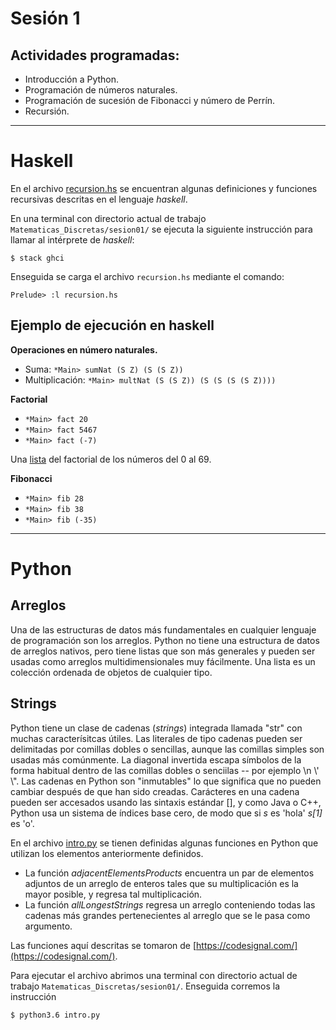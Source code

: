 # Sesión 1

## Actividades programadas:

* Introducción a Python.
* Programación de números naturales.
* Programación de sucesión de Fibonacci y número de Perrín.
* Recursión.

---

# Haskell

En el archivo [recursion.hs](https://github.com/nohernan/Matematicas_Discretas/blob/master/sesion01/recursion.hs) se encuentran algunas definiciones y funciones recursivas descritas en el lenguaje _haskell_.

En una terminal con directorio actual de trabajo `Matematicas_Discretas/sesion01/` se ejecuta la siguiente instrucción para llamar al intérprete de _haskell_:

`$ stack ghci`

Enseguida se carga el archivo `recursion.hs` mediante el comando:

`Prelude> :l recursion.hs`

## Ejemplo de ejecución en haskell

**Operaciones en número naturales.**

* Suma: `*Main> sumNat (S Z) (S (S Z))`
* Multiplicación: `*Main> multNat (S (S Z)) (S (S (S (S Z))))`

**Factorial**

* `*Main> fact 20`
* `*Main> fact 5467`
* `*Main> fact (-7)`

Una [lista](http://www.tsm-resources.com/alists/fact.html) del factorial de los números del 0 al 69.

**Fibonacci**

* `*Main> fib 28`
* `*Main> fib 38`
* `*Main> fib (-35)`

---

# Python

## Arreglos

Una de las estructuras de datos más fundamentales en cualquier lenguaje de programación son los arreglos. Python no tiene una estructura de datos de arreglos nativos, pero tiene listas que son más generales y pueden ser usadas como arreglos multidimensionales muy fácilmente. Una lista es un colección ordenada de objetos de cualquier tipo.

## Strings

Python tiene un clase de cadenas (_strings_) integrada llamada "str" con muchas caracterísitcas útiles. Las literales de tipo cadenas pueden ser delimitadas por comillas dobles o sencillas, aunque las comillas simples son usadas más comúnmente. La diagonal invertida escapa símbolos de la forma habitual dentro de las comillas dobles o senciilas -- por ejemplo \n \\' \\". Las cadenas en Python son "inmutables" lo que significa que no pueden cambiar después de que han sido creadas. Carácteres en una cadena pueden ser accesados usando las sintaxis estándar [], y como Java o C++, Python usa un sistema de índices base cero, de modo que si _s_ es 'hola' _s[1]_ es 'o'.

En el archivo [intro.py](https://github.com/nohernan/Matematicas_Discretas/blob/master/sesion01/intro.py) se tienen definidas algunas funciones en Python que utilizan los elementos anteriormente definidos.

* La función _adjacentElementsProducts_ encuentra un par de elementos adjuntos de un arreglo de enteros tales que su multiplicación es la mayor posible, y regresa tal multiplicación.
* La función _allLongestStrings_ regresa un arreglo conteniendo todas las cadenas más grandes pertenecientes al arreglo que se le pasa como argumento.

Las funciones aquí descritas se tomaron de [https://codesignal.com/](https://codesignal.com/).

Para ejecutar el archivo abrimos una terminal con directorio actual de trabajo `Matematicas_Discretas/sesion01/`. Enseguida corremos la instrucción 

`$ python3.6 intro.py`